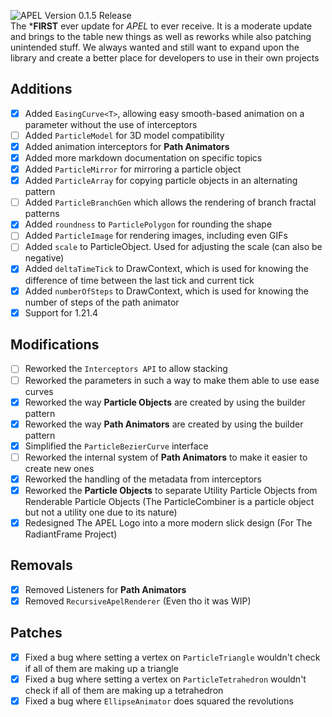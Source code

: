 <img src="./media/APEL_Changelog_Banner.png" alt="APEL Version 0.1.5 Release"/><br>
The ***FIRST** ever update for _APEL_ to ever receive. It is a moderate update and brings to the table new things 
as well as reworks while also patching unintended stuff. We always wanted and still want to expand upon the library and 
create a better place for developers to use in their own projects

## Additions
- [x] Added ``EasingCurve<T>``, allowing easy smooth-based animation on a parameter without the use of interceptors
- [ ] Added ``ParticleModel`` for 3D model compatibility
- [x] Added animation interceptors for **Path Animators**
- [x] Added more markdown documentation on specific topics
- [x] Added ``ParticleMirror`` for mirroring a particle object
- [x] Added ``ParticleArray`` for copying particle objects in an alternating pattern
- [ ] Added ``ParticleBranchGen`` which allows the rendering of branch fractal patterns
- [x] Added ``roundness`` to ``ParticlePolygon`` for rounding the shape
- [ ] Added ``ParticleImage`` for rendering images, including even GIFs
- [ ] Added ``scale`` to ParticleObject. Used for adjusting the scale (can also be negative)
- [x] Added ``deltaTimeTick`` to DrawContext, which is used for knowing the difference of time between the last tick and current tick
- [x] Added ``numberOfSteps`` to DrawContext, which is used for knowing the number of steps of the path animator
- [x] Support for 1.21.4

## Modifications
- [ ] Reworked the ``Interceptors API`` to allow stacking 
- [ ] Reworked the parameters in such a way to make them able to use ease curves
- [x] Reworked the way **Particle Objects** are created by using the builder pattern
- [x] Reworked the way **Path Animators** are created by using the builder pattern
- [x] Simplified the ``ParticleBezierCurve`` interface
- [ ] Reworked the internal system of **Path Animators** to make it easier to create new ones
- [x] Reworked the handling of the metadata from interceptors
- [x] Reworked the **Particle Objects** to separate Utility Particle Objects from Renderable Particle Objects 
(The ParticleCombiner is a particle object but not a utility one due to its nature)
- [x] Redesigned The APEL Logo into a more modern slick design (For The RadiantFrame Project)

## Removals
- [x] Removed Listeners for **Path Animators**
- [x] Removed `RecursiveApelRenderer` (Even tho it was WIP)

## Patches
- [x] Fixed a bug where setting a vertex on ``ParticleTriangle`` wouldn't check if all of them are making up a triangle
- [x] Fixed a bug where setting a vertex on ``ParticleTetrahedron`` wouldn't check if all of them are making up a tetrahedron
- [x] Fixed a bug where ``EllipseAnimator`` does squared the revolutions
